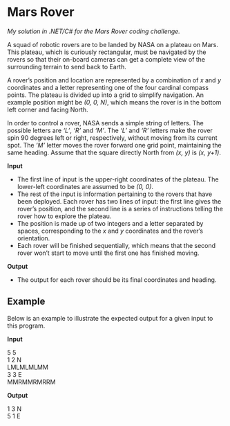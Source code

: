 # Mars Rover
_My solution in .NET/C# for the Mars Rover coding challenge._

A squad of robotic rovers are to be landed by NASA on a plateau on Mars. This plateau, which
is curiously rectangular, must be navigated by the rovers so that their on-board cameras can get
a complete view of the surrounding terrain to send back to Earth.

A rover’s position and location are represented by a combination of _x_ and _y_ coordinates and a
letter representing one of the four cardinal compass points. The plateau is divided up into a grid
to simplify navigation. An example position might be _(0, 0, N)_, which means the rover is in the
bottom left corner and facing North.

In order to control a rover, NASA sends a simple string of letters. The possible letters are _‘L’_, _‘R’_
and _‘M’_. The _‘L’_ and _‘R’_ letters make the rover spin 90 degrees left or right, respectively, without moving from
its current spot. The _‘M’_ letter moves the rover forward one grid point, maintaining the same heading.
Assume that the square directly North from _(x, y)_ is _(x, y+1)_.

**Input**

+ The first line of input is the upper-right coordinates of the plateau. The lower-left
  coordinates are assumed to be _(0, 0)_.
+ The rest of the input is information pertaining to the rovers that have been deployed.
  Each rover has two lines of input: the first line gives the rover’s position, and the second
  line is a series of instructions telling the rover how to explore the plateau.
+ The position is made up of two integers and a letter separated by spaces, corresponding
  to the _x_ and _y_ coordinates and the rover’s orientation.
+ Each rover will be finished sequentially, which means that the second rover won’t start to
  move until the first one has finished moving.

**Output**

+ The output for each rover should be its final coordinates and heading.

## Example
Below is an example to illustrate the expected output for a given input to this program.

**Input**

5 5\
1 2 N\
LMLMLMLMM\
3 3 E\
MMRMMRMRRM

**Output**

1 3 N\
5 1 E
